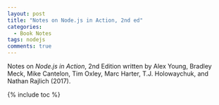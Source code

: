 ```yaml
---
layout: post
title: "Notes on Node.js in Action, 2nd ed"
categories:
  - Book Notes
tags: nodejs
comments: true
---
```


Notes on *Node.js in Action*, 2nd Edition written by Alex Young, Bradley Meck, Mike Cantelon, Tim Oxley, Marc Harter, T.J. Holowaychuk, and Nathan Rajlich (2017).

{% include toc %}
